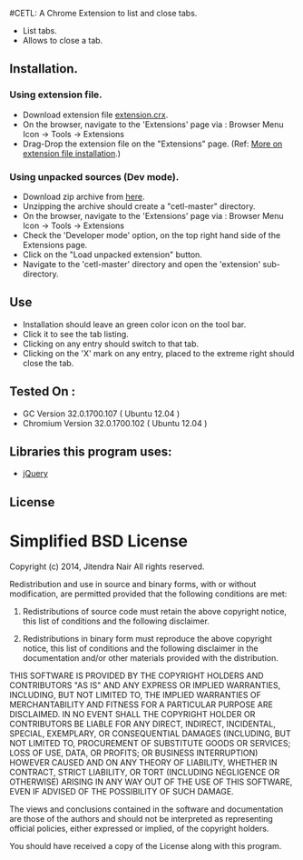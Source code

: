 #CETL:  A Chrome Extension to list and close tabs.
* List tabs.
* Allows to close a tab.

## Installation.
### Using extension file.
- Download extension file [extension.crx](https://github.com/jitendranair/cetl/raw/master/extension.crx).
- On the browser, navigate to the 'Extensions' page via : Browser Menu Icon -> Tools -> Extensions
- Drag-Drop the extension file on the "Extensions" page. 
(Ref: [More on extension file installation](https://support.google.com/chrome_webstore/answer/2664769?p=crx_warning&rd=1).)

### Using unpacked sources (Dev mode).
- Download zip archive from [here](https://github.com/jitendranair/cetl/archive/master.zip). 
- Unzipping the archive should create a "cetl-master" directory. 
- On the browser, navigate to the 'Extensions' page via : Browser Menu Icon -> Tools -> Extensions
- Check the 'Developer mode' option, on the top right hand side of the Extensions page.
- Click on the "Load unpacked extension" button.
- Navigate to the 'cetl-master' directory and open the 'extension' sub-directory.

## Use
* Installation should leave an green color icon on the tool bar.
* Click it to see the tab listing.
* Clicking on any entry should switch to that tab.
* Clicking on the 'X' mark on any entry, placed to the extreme right should close the tab. 

## Tested On :
* GC Version 32.0.1700.107 ( Ubuntu 12.04 )
* Chromium Version 32.0.1700.102 ( Ubuntu 12.04 )  

## Libraries this program  uses:
* [jQuery](http://jquery.com/)

## License
Simplified BSD License 
=======================

Copyright (c) 2014, Jitendra Nair
All rights reserved.

Redistribution and use in source and binary forms, with or without modification, are permitted provided that the following conditions are met:

1. Redistributions of source code must retain the above copyright notice, this list of conditions and the following disclaimer.

2. Redistributions in binary form must reproduce the above copyright notice, this list of conditions and the following disclaimer in the documentation and/or other materials provided with the distribution.

THIS SOFTWARE IS PROVIDED BY THE COPYRIGHT HOLDERS AND CONTRIBUTORS "AS IS" AND ANY EXPRESS OR IMPLIED WARRANTIES, INCLUDING, BUT NOT LIMITED TO, THE IMPLIED WARRANTIES OF MERCHANTABILITY AND FITNESS FOR A PARTICULAR PURPOSE ARE DISCLAIMED. IN NO EVENT SHALL THE COPYRIGHT HOLDER OR CONTRIBUTORS BE LIABLE FOR ANY DIRECT, INDIRECT, INCIDENTAL, SPECIAL, EXEMPLARY, OR CONSEQUENTIAL DAMAGES (INCLUDING, BUT NOT LIMITED TO, PROCUREMENT OF SUBSTITUTE GOODS OR SERVICES; LOSS OF USE, DATA, OR PROFITS; OR BUSINESS INTERRUPTION) HOWEVER CAUSED AND ON ANY THEORY OF LIABILITY, WHETHER IN CONTRACT, STRICT LIABILITY, OR TORT (INCLUDING NEGLIGENCE OR OTHERWISE) ARISING IN ANY WAY OUT OF THE USE OF THIS SOFTWARE, EVEN IF ADVISED OF THE POSSIBILITY OF SUCH DAMAGE.

The views and conclusions contained in the software and documentation are those of the authors and should not be interpreted as representing official policies, either expressed or implied, of the copyright holders.


You should have received a copy of the License along with this program.


 

 
